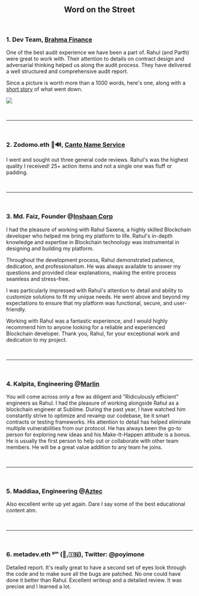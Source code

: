 <h2 align="center">Word on the Street</h2>

<br />

### 1. Dev Team, [Brahma Finance](https://www.brahma.fi/)

One of the best audit experience we have been a part of. Rahul (and Parth) were great to work with. Their attention to details on contract design and adversarial thinking helped us along the audit process. They have delivered a well structured and comprehensive audit report.

 Since a picture is worth more than a 1000 words, here's one, along with a [short story](https://www.linkedin.com/feed/update/urn:li:activity:7028630466794586112/) of what went down.

![](https://user-images.githubusercontent.com/32522659/218296401-63ad05ca-bf05-4ea8-a540-444c65906496.png)


<br />

-------------
<br />


### 2. Zodomo.eth 🦇🔊, [Canto Name Service](https://twitter.com/DNSFORCANTO?ref_src=twsrc%5Egoogle%7Ctwcamp%5Eserp%7Ctwgr%5Eauthor)

I went and sought out three general code reviews. Rahul's was the highest quality I received! 25+ action items and not a single one was fluff or padding.

<br />

-------------
<br />

### 3. Md. Faiz, Founder @[Inshaan Corp](https://inshaan.com/)

I had the pleasure of working with Rahul Saxena, a highly skilled Blockchain developer who helped me bring my platform to life. Rahul's in-depth knowledge and expertise in Blockchain technology was instrumental in designing and building my platform.

Throughout the development process, Rahul demonstrated patience, dedication, and professionalism. He was always available to answer my questions and provided clear explanations, making the entire process seamless and stress-free.

I was particularly impressed with Rahul's attention to detail and ability to customize solutions to fit my unique needs. He went above and beyond my expectations to ensure that my platform was functional, secure, and user-friendly.

Working with Rahul was a fantastic experience, and I would highly recommend him to anyone looking for a reliable and experienced Blockchain developer. Thank you, Rahul, for your exceptional work and dedication to my project.

<br />

-------------
<br />

### 4. Kalpita, Engineering @[Marlin](https://www.marlin.org/)

 You will come across only a few as diligent and "Ridiculously efficient" engineers as Rahul. I had the pleasure of working alongside Rahul as a blockchain engineer at Sublime. During the past year, I have watched him constantly strive to optimize and revamp our codebase, be it smart contracts or testing frameworks. His attention to detail has helped eliminate multiple vulnerabilities from our protocol. He has always been the go-to person for exploring new ideas and his Make-It-Happen attitude is a bonus. He is usually the first person to help out or collaborate with other team members. He will be a great value addition to any team he joins.

<br />

-------------
<br />

### 5. Maddiaa, Engineering @[Aztec](https://aztec.network/)

Also excellent write up yet again. Dare I say some of the best educational content atm.

<br />

-------------
<br />


### 6. metadev.eth ᵍᵐ (🫡,🇮🇳), Twitter: @poyimone

Detailed report. It's really great to have a second set of eyes look through the code and to make sure all the bugs are patched. No one could have done it better than Rahul. Excellent writeup and a detailed review. It was precise and I learned a lot.
